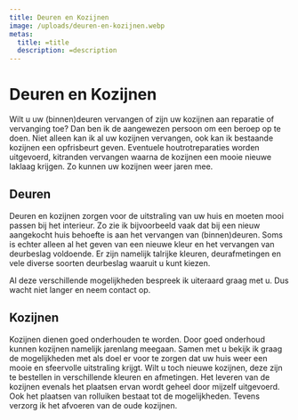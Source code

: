 ```yaml
---
title: Deuren en Kozijnen
image: /uploads/deuren-en-kozijnen.webp
metas:
  title: =title
  description: =description
---
```


# Deuren en Kozijnen

Wilt u uw (binnen)deuren vervangen of zijn uw kozijnen aan reparatie of
vervanging toe? Dan ben ik de aangewezen persoon om een beroep op te doen. Niet
alleen kan ik al uw kozijnen vervangen, ook kan ik bestaande kozijnen een
opfrisbeurt geven. Eventuele houtrotreparaties worden uitgevoerd, kitranden
vervangen waarna de kozijnen een mooie nieuwe laklaag krijgen. Zo kunnen uw
kozijnen weer jaren mee.

## Deuren

Deuren en kozijnen zorgen voor de uitstraling van uw huis en moeten mooi passen
bij het interieur. Zo zie ik bijvoorbeeld vaak dat bij een nieuw aangekocht huis
behoefte is aan het vervangen van (binnen)deuren. Soms is echter alleen al het
geven van een nieuwe kleur en het vervangen van deurbeslag voldoende. Er zijn
namelijk talrijke kleuren, deurafmetingen en vele diverse soorten deurbeslag
waaruit u kunt kiezen.

Al deze verschillende mogelijkheden bespreek ik uiteraard graag met u. Dus wacht
niet langer en neem contact op.

## Kozijnen

Kozijnen dienen goed onderhouden te worden. Door goed onderhoud kunnen kozijnen
namelijk jarenlang meegaan. Samen met u bekijk ik graag de mogelijkheden met als
doel er voor te zorgen dat uw huis weer een mooie en sfeervolle uitstraling
krijgt. Wilt u toch nieuwe kozijnen, deze zijn te bestellen in verschillende
kleuren en afmetingen. Het leveren van de kozijnen evenals het plaatsen ervan
wordt geheel door mijzelf uitgevoerd. Ook het plaatsen van rolluiken bestaat tot
de mogelijkheden. Tevens verzorg ik het afvoeren van de oude kozijnen.
